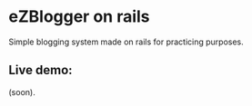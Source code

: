# eZBlogger on rails
Simple blogging system made on rails for practicing purposes.

## Live demo:
(soon).
